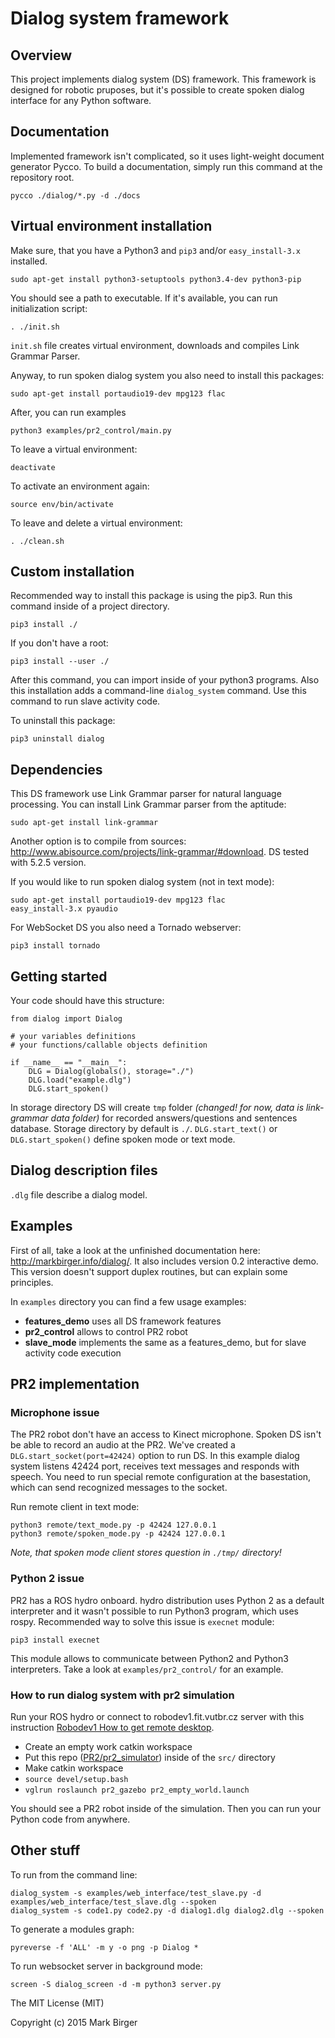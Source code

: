 # Dialog system framework


## Overview

This project implements dialog system (DS) framework. This framework is designed for robotic pruposes, but it's possible to create spoken dialog interface for any Python software.

<!--Project structure:

	.
	├── LICENSE.txt
	├── README.md
	├── data
	│   ├── answers
	│   │   └── answer_XXXX.mp3
	│   ├── questions
	│   │   └── question_XXXX.wav
	│   └── sentences.db
	├── dialog
	│   ├── __init__.py
	│   ├── interpreter.py
	│   ├── link_parser.py
	│   ├── parser.py
	│   ├── phrase.py
	│   ├── returns.py
	│   ├── scope.py
	│   ├── server.py
	│   ├── speech.py
	│   └── states.py
	├── docs
	│   └── ...
	├── examples
	│   ├── assistant.dlg
	│   ├── demo.dlg
	│   ├── echo.dlg
	│   ├── features_demo
	│   ├── pizza_order
	│   ├── pr2_control
	│   │   ├── movement.py
	│   │   └── pr2_control.py
	│   ├── tickets.dlg
	│   └── web_interface
	│       └── main_slave.py
	├── remote
	│   ├── spoken_mode.py
	│   └── text_mode.py
	├── setup.py
	├── test.py
	└── tests-->


## Documentation

Implemented framework isn't complicated, so it uses light-weight document generator Pycco. To build a documentation, simply run this command at the repository root.

	pycco ./dialog/*.py -d ./docs
	
## Virtual environment installation

Make sure, that you have a Python3 and `pip3` and/or `easy_install-3.x` installed.

	sudo apt-get install python3-setuptools python3.4-dev python3-pip



You should see a path to executable. If it's available, you can run initialization script:

	. ./init.sh

`init.sh` file creates virtual environment, downloads and compiles Link Grammar Parser. 

Anyway, to run spoken dialog system you also need to install this packages:

	sudo apt-get install portaudio19-dev mpg123 flac
	
After, you can run examples 
	
	python3 examples/pr2_control/main.py
	
To leave a virtual environment:

	deactivate

To activate an environment again:

	source env/bin/activate
	
To leave and delete a virtual environment:

	. ./clean.sh
	
## Custom installation


Recommended way to install this package is using the pip3. Run this command inside of a project directory.

	pip3 install ./

If you don't have a root:

	pip3 install --user ./
	
After this command, you can import inside of your python3 programs. Also this installation adds a command-line `dialog_system` command. Use this command to run slave activity code.
	
To uninstall this package:

	pip3 uninstall dialog
	
## Dependencies
	
This DS framework use Link Grammar parser for natural language processing. You can install Link Grammar parser from the aptitude:

	sudo apt-get install link-grammar
	
Another option is to compile from sources: http://www.abisource.com/projects/link-grammar/#download. DS tested with 5.2.5 version.
	
If you would like to run spoken dialog system (not in text mode):

	sudo apt-get install portaudio19-dev mpg123 flac
	easy_install-3.x pyaudio
	
For WebSocket DS you also need a Tornado webserver:

	pip3 install tornado
	
## Getting started

Your code should have this structure:

	from dialog import Dialog
	
	# your variables definitions
	# your functions/callable objects definition

	if __name__ == "__main__":
    	DLG = Dialog(globals(), storage="./")
    	DLG.load("example.dlg")
    	DLG.start_spoken()
 
In storage directory DS will create `tmp` folder *(changed! for now, data is link-grammar data folder)* for recorded answers/questions and sentences database. Storage directory by default is `./`. `DLG.start_text()` оr `DLG.start_spoken()` define spoken mode or text mode.

## Dialog description files

`.dlg` file describe a dialog model.

## Examples

First of all, take a look at the unfinished documentation here: http://markbirger.info/dialog/. It also includes version 0.2 interactive demo. This version doesn't support duplex routines, but can explain some principles.

In `examples` directory you can find a few usage examples:

- **features_demo** uses all DS framework features
- **pr2_control** allows to control PR2 robot
- **slave_mode** implements the same as a features_demo, but for slave activity code execution

## PR2 implementation

### Microphone issue

The PR2 robot don't have an access to Kinect microphone. Spoken DS isn't be able to record an audio at the PR2. We've created a `DLG.start_socket(port=42424)` option to run DS. In this example dialog system listens 42424 port, receives text messages and responds with speech. You need to run special remote configuration at the basestation, which can send recognized messages to the socket.

Run remote client in text mode:

	python3 remote/text_mode.py -p 42424 127.0.0.1
	python3 remote/spoken_mode.py -p 42424 127.0.0.1
	
*Note, that spoken mode client stores question in `./tmp/` directory!*

### Python 2 issue

PR2 has a ROS hydro onboard. hydro distribution uses Python 2 as a default interpreter and it wasn't possible to run Python3 program, which uses rospy. Recommended way to solve this issue is `execnet` module:

	pip3 install execnet
	
This module allows to communicate between Python2 and Python3 interpreters. Take a look at `examples/pr2_control/` for an example.

### How to run dialog system with pr2 simulation

Run your ROS hydro or connect to robodev1.fit.vutbr.cz server with this instruction [Robodev1 How to get remote desktop](http://merlin.fit.vutbr.cz/wiki/index.php/Robodev1).

- Create an empty work catkin workspace
- Put this repo ([PR2/pr2_simulator](https://github.com/PR2/pr2_simulator)) inside of the `src/` directory
- Make catkin workspace
- `source devel/setup.bash`
- `vglrun roslaunch pr2_gazebo pr2_empty_world.launch`

You should see a PR2 robot inside of the simulation. Then you can run your Python code from anywhere.

## Other stuff

To run from the command line:

	dialog_system -s examples/web_interface/test_slave.py -d examples/web_interface/test_slave.dlg --spoken
	dialog_system -s code1.py code2.py -d dialog1.dlg dialog2.dlg --spoken

To generate a modules graph:

	pyreverse -f 'ALL' -m y -o png -p Dialog *
	
To run websocket server in background mode:

	screen -S dialog_screen -d -m python3 server.py

The MIT License (MIT)

Copyright (c) 2015 Mark Birger